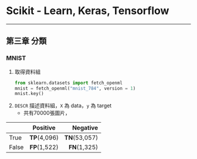 # Scikit - Learn, Keras, Tensorflow
----

## 第三章 分類

### MNIST
1. 取得資料組
    ```python  
    from sklearn.datasets import fetch_openml
    mnist = fetch_openml("mnist_784", version = 1)
    mnist.key()
    ```
2. `DESCR` 描述資料組，`X` 為 data，`y` 為 target
   - 共有70000張圖片，


|        | Positive      | Negative  |
| ------ |:-------------:| ---------:|
| True   | **TP**(4,096) | **TN**(53,057) |
| False  | **FP**(1,522) | **FN**(1,325) |
